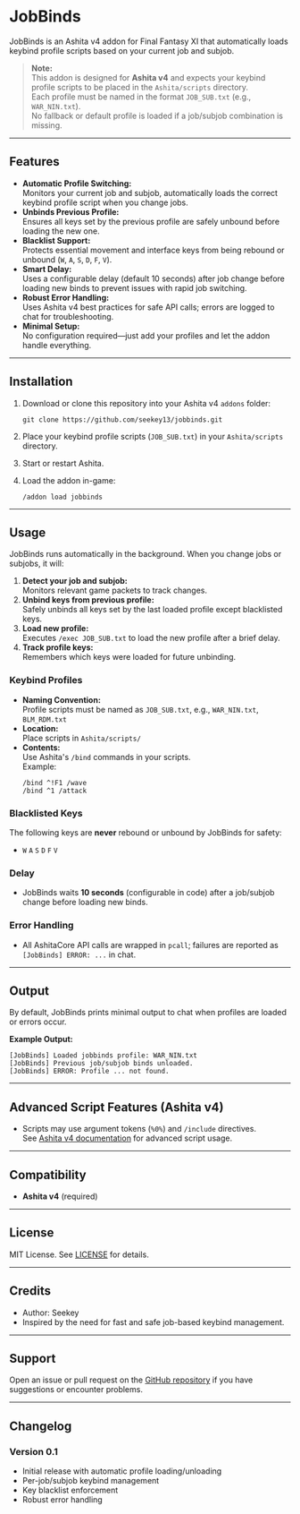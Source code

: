# JobBinds

JobBinds is an Ashita v4 addon for Final Fantasy XI that automatically loads keybind profile scripts based on your current job and subjob.

> **Note:**  
> This addon is designed for **Ashita v4** and expects your keybind profile scripts to be placed in the `Ashita/scripts` directory.  
> Each profile must be named in the format `JOB_SUB.txt` (e.g., `WAR_NIN.txt`).  
> No fallback or default profile is loaded if a job/subjob combination is missing.

---

## Features

- **Automatic Profile Switching:**  
  Monitors your current job and subjob, automatically loads the correct keybind profile script when you change jobs.
- **Unbinds Previous Profile:**  
  Ensures all keys set by the previous profile are safely unbound before loading the new one.
- **Blacklist Support:**  
  Protects essential movement and interface keys from being rebound or unbound (`W`, `A`, `S`, `D`, `F`, `V`).
- **Smart Delay:**  
  Uses a configurable delay (default 10 seconds) after job change before loading new binds to prevent issues with rapid job switching.
- **Robust Error Handling:**  
  Uses Ashita v4 best practices for safe API calls; errors are logged to chat for troubleshooting.
- **Minimal Setup:**  
  No configuration required—just add your profiles and let the addon handle everything.

---

## Installation

1. Download or clone this repository into your Ashita v4 `addons` folder:

    ```
    git clone https://github.com/seekey13/jobbinds.git
    ```

2. Place your keybind profile scripts (`JOB_SUB.txt`) in your `Ashita/scripts` directory.
3. Start or restart Ashita.
4. Load the addon in-game:

    ```
    /addon load jobbinds
    ```

---

## Usage

JobBinds runs automatically in the background. When you change jobs or subjobs, it will:

1. **Detect your job and subjob:**  
   Monitors relevant game packets to track changes.
2. **Unbind keys from previous profile:**  
   Safely unbinds all keys set by the last loaded profile except blacklisted keys.
3. **Load new profile:**  
   Executes `/exec JOB_SUB.txt` to load the new profile after a brief delay.
4. **Track profile keys:**  
   Remembers which keys were loaded for future unbinding.

### Keybind Profiles

- **Naming Convention:**  
  Profile scripts must be named as `JOB_SUB.txt`, e.g., `WAR_NIN.txt`, `BLM_RDM.txt`
- **Location:**  
  Place scripts in `Ashita/scripts/`
- **Contents:**  
  Use Ashita's `/bind` commands in your scripts.  
  Example:
  ```
  /bind ^!F1 /wave
  /bind ^1 /attack
  ```

### Blacklisted Keys

The following keys are **never** rebound or unbound by JobBinds for safety:
- `W` `A` `S` `D` `F` `V`

### Delay

- JobBinds waits **10 seconds** (configurable in code) after a job/subjob change before loading new binds.

### Error Handling

- All AshitaCore API calls are wrapped in `pcall`; failures are reported as `[JobBinds] ERROR: ...` in chat.

---

## Output

By default, JobBinds prints minimal output to chat when profiles are loaded or errors occur.

**Example Output:**
```
[JobBinds] Loaded jobbinds profile: WAR_NIN.txt
[JobBinds] Previous job/subjob binds unloaded.
[JobBinds] ERROR: Profile ... not found.
```

---

## Advanced Script Features (Ashita v4)

- Scripts may use argument tokens (`%0%`) and `/include` directives.  
  See [Ashita v4 documentation](https://www.ashitaxi.com/) for advanced script usage.

---

## Compatibility

- **Ashita v4** (required)

---

## License

MIT License. See [LICENSE](LICENSE) for details.

---

## Credits

- Author: Seekey
- Inspired by the need for fast and safe job-based keybind management.

---

## Support

Open an issue or pull request on the [GitHub repository](https://github.com/seekey13/jobbinds) if you have suggestions or encounter problems.

---

## Changelog

### Version 0.1
- Initial release with automatic profile loading/unloading
- Per-job/subjob keybind management
- Key blacklist enforcement
- Robust error handling
